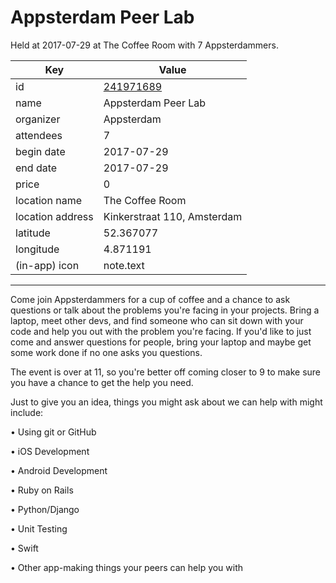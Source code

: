 # Appsterdam Peer Lab
Held at 2017-07-29 at The Coffee Room with 7 Appsterdammers.
        
|Key|Value
|---|---|
|id|[241971689](https://www.meetup.com/appsterdam/events/241971689/)|
|name|Appsterdam Peer Lab|
|organizer|Appsterdam|
|attendees|7|
|begin date|2017-07-29|
|end date|2017-07-29|
|price|0|
|location name|The Coffee Room|
|location address|Kinkerstraat 110, Amsterdam|
|latitude|52.367077|
|longitude|4.871191|
|(in-app) icon|note.text|

---

Come join Appsterdammers for a cup of coffee and a chance to ask questions or talk about the problems you're facing in your projects. Bring a laptop, meet other devs, and find someone who can sit down with your code and help you out with the problem you're facing. If you'd like to just come and answer questions for people, bring your laptop and maybe get some work done if no one asks you questions.

The event is over at 11, so you're better off coming closer to 9 to make sure you have a chance to get the help you need.

Just to give you an idea, things you might ask about we can help with might include:

• Using git or GitHub

• iOS Development

• Android Development

• Ruby on Rails

• Python/Django

• Unit Testing

• Swift

• Other app-making things your peers can help you with


